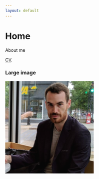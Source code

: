 ```yaml
---
layout: default
---
```


# Home

About me

[CV](./files/cv_website.pdf).

### Large image

![Octocat](./pictures/kevin_picture.png)


